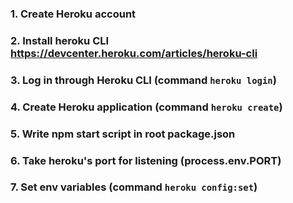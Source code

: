 ### 1. Create Heroku account

### 2. Install heroku CLI https://devcenter.heroku.com/articles/heroku-cli

### 3. Log in through Heroku CLI (command `heroku login`)

### 4. Create Heroku application (command `heroku create`)

### 5. Write npm start script in root package.json

### 6. Take heroku's port for listening (process.env.PORT)

### 7. Set env variables (command `heroku config:set`)
